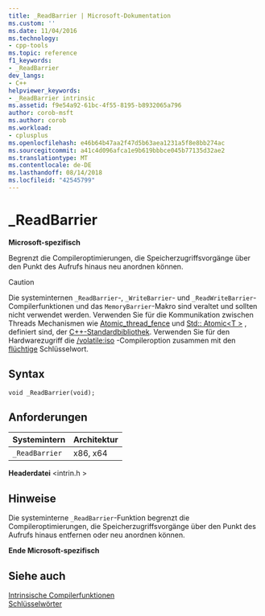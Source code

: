 ```yaml
---
title: _ReadBarrier | Microsoft-Dokumentation
ms.custom: ''
ms.date: 11/04/2016
ms.technology:
- cpp-tools
ms.topic: reference
f1_keywords:
- _ReadBarrier
dev_langs:
- C++
helpviewer_keywords:
- _ReadBarrier intrinsic
ms.assetid: f9e54a92-61bc-4f55-8195-b8932065a796
author: corob-msft
ms.author: corob
ms.workload:
- cplusplus
ms.openlocfilehash: e46b64b47aa2f47d5b63aea1231a5f8e8bb274ac
ms.sourcegitcommit: a41c4d096afca1e9b619bbbce045b77135d32ae2
ms.translationtype: MT
ms.contentlocale: de-DE
ms.lasthandoff: 08/14/2018
ms.locfileid: "42545799"
---
```

# <a name="readbarrier"></a>_ReadBarrier  
  
**Microsoft-spezifisch**  
  
 Begrenzt die Compileroptimierungen, die Speicherzugriffsvorgänge über den Punkt des Aufrufs hinaus neu anordnen können.  
  
> [!CAUTION]
>  Die systeminternen `_ReadBarrier`-, `_WriteBarrier`- und `_ReadWriteBarrier`-Compilerfunktionen und das `MemoryBarrier`-Makro sind veraltet und sollten nicht verwendet werden. Verwenden Sie für die Kommunikation zwischen Threads Mechanismen wie [Atomic_thread_fence](../standard-library/atomic-functions.md#atomic_thread_fence) und [Std:: Atomic\<T >](../standard-library/atomic.md) , definiert sind, der [C++-Standardbibliothek](../standard-library/cpp-standard-library-reference.md). Verwenden Sie für den Hardwarezugriff die [/volatile:iso](../build/reference/volatile-volatile-keyword-interpretation.md) -Compileroption zusammen mit den [flüchtige](../cpp/volatile-cpp.md) Schlüsselwort.  
  
## <a name="syntax"></a>Syntax  
  
```  
void _ReadBarrier(void);  
```  
  
## <a name="requirements"></a>Anforderungen  
  
|Systemintern|Architektur|  
|---------------|------------------|  
|`_ReadBarrier`|x86, x64|  
  
 **Headerdatei** \<intrin.h >  
  
## <a name="remarks"></a>Hinweise  
 Die systeminterne `_ReadBarrier`-Funktion begrenzt die Compileroptimierungen, die Speicherzugriffsvorgänge über den Punkt des Aufrufs hinaus entfernen oder neu anordnen können.  
  
**Ende Microsoft-spezifisch**  
  
## <a name="see-also"></a>Siehe auch  
 [Intrinsische Compilerfunktionen](../intrinsics/compiler-intrinsics.md)   
 [Schlüsselwörter](../cpp/keywords-cpp.md)